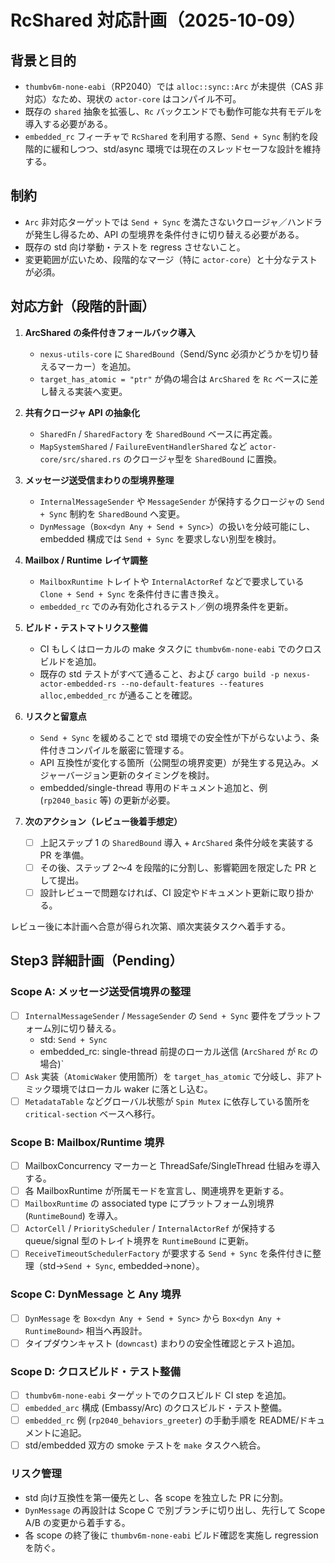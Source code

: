 # RcShared 対応計画（2025-10-09）

## 背景と目的
- `thumbv6m-none-eabi`（RP2040）では `alloc::sync::Arc` が未提供（CAS 非対応）なため、現状の `actor-core` はコンパイル不可。
- 既存の `shared` 抽象を拡張し、`Rc` バックエンドでも動作可能な共有モデルを導入する必要がある。
- `embedded_rc` フィーチャで `RcShared` を利用する際、`Send + Sync` 制約を段階的に緩和しつつ、std/async 環境では現在のスレッドセーフな設計を維持する。

## 制約
- `Arc` 非対応ターゲットでは `Send + Sync` を満たさないクロージャ／ハンドラが発生し得るため、API の型境界を条件付きに切り替える必要がある。
- 既存の std 向け挙動・テストを regress させないこと。
- 変更範囲が広いため、段階的なマージ（特に `actor-core`）と十分なテストが必須。

## 対応方針（段階的計画）
1. **ArcShared の条件付きフォールバック導入**
   - `nexus-utils-core` に `SharedBound`（Send/Sync 必須かどうかを切り替えるマーカー）を追加。
   - `target_has_atomic = "ptr"` が偽の場合は `ArcShared` を `Rc` ベースに差し替える実装へ変更。

2. **共有クロージャ API の抽象化**
   - `SharedFn` / `SharedFactory` を `SharedBound` ベースに再定義。
   - `MapSystemShared` / `FailureEventHandlerShared` など `actor-core/src/shared.rs` のクロージャ型を `SharedBound` に置換。

3. **メッセージ送受信まわりの型境界整理**
   - `InternalMessageSender` や `MessageSender` が保持するクロージャの `Send + Sync` 制約を `SharedBound` へ変更。
   - `DynMessage`（`Box<dyn Any + Send + Sync>`）の扱いを分岐可能にし、embedded 構成では `Send + Sync` を要求しない別型を検討。

4. **Mailbox / Runtime レイヤ調整**
   - `MailboxRuntime` トレイトや `InternalActorRef` などで要求している `Clone + Send + Sync` を条件付きに書き換え。
   - `embedded_rc` でのみ有効化されるテスト／例の境界条件を更新。

5. **ビルド・テストマトリクス整備**
   - CI もしくはローカルの make タスクに `thumbv6m-none-eabi` でのクロスビルドを追加。
   - 既存の std テストがすべて通ること、および `cargo build -p nexus-actor-embedded-rs --no-default-features --features alloc,embedded_rc` が通ることを確認。

6. **リスクと留意点**
   - `Send + Sync` を緩めることで std 環境での安全性が下がらないよう、条件付きコンパイルを厳密に管理する。
   - API 互換性が変化する箇所（公開型の境界変更）が発生する見込み。メジャーバージョン更新のタイミングを検討。
   - embedded/single-thread 専用のドキュメント追加と、例 (`rp2040_basic` 等) の更新が必要。

7. **次のアクション（レビュー後着手想定）**
   - [ ] 上記ステップ 1 の `SharedBound` 導入 + `ArcShared` 条件分岐を実装する PR を準備。
   - [ ] その後、ステップ 2〜4 を段階的に分割し、影響範囲を限定した PR として提出。
   - [ ] 設計レビューで問題なければ、CI 設定やドキュメント更新に取り掛かる。

レビュー後に本計画へ合意が得られ次第、順次実装タスクへ着手する。


## Step3 詳細計画（Pending）

### Scope A: メッセージ送受信境界の整理
- [ ] `InternalMessageSender` / `MessageSender` の `Send + Sync` 要件をプラットフォーム別に切り替える。
    - std: `Send + Sync`
    - embedded_rc: single-thread 前提のローカル送信 (`ArcShared` が `Rc` の場合)`
- [ ] `Ask` 実装（`AtomicWaker` 使用箇所）を `target_has_atomic` で分岐し、非アトミック環境ではローカル waker に落とし込む。
- [ ] `MetadataTable` などグローバル状態が `Spin Mutex` に依存している箇所を `critical-section` ベースへ移行。

### Scope B: Mailbox/Runtime 境界
- [ ] MailboxConcurrency マーカーと ThreadSafe/SingleThread 仕組みを導入する。
- [ ] 各 MailboxRuntime が所属モードを宣言し、関連境界を更新する。
- [ ] `MailboxRuntime` の associated type にプラットフォーム別境界 (`RuntimeBound`) を導入。
- [ ] `ActorCell` / `PriorityScheduler` / `InternalActorRef` が保持する queue/signal 型のトレイト境界を `RuntimeBound` に更新。
- [ ] `ReceiveTimeoutSchedulerFactory` が要求する `Send + Sync` を条件付きに整理（std→`Send + Sync`, embedded→none）。

### Scope C: DynMessage と Any 境界
- [ ] `DynMessage` を `Box<dyn Any + Send + Sync>` から `Box<dyn Any + RuntimeBound>` 相当へ再設計。
- [ ] タイプダウンキャスト (`downcast`) まわりの安全性確認とテスト追加。

### Scope D: クロスビルド・テスト整備
- [ ] `thumbv6m-none-eabi` ターゲットでのクロスビルド CI step を追加。
- [ ] `embedded_arc` 構成 (Embassy/Arc) のクロスビルド・テスト整備。
- [ ] `embedded_rc` 例 (`rp2040_behaviors_greeter`) の手動手順を README/ドキュメントに追記。
- [ ] std/embedded 双方の smoke テストを `make` タスクへ統合。

### リスク管理
- std 向け互換性を第一優先とし、各 scope を独立した PR に分割。
- `DynMessage` の再設計は Scope C で別ブランチに切り出し、先行して Scope A/B の変更から着手する。
- 各 scope の終了後に `thumbv6m-none-eabi` ビルド確認を実施し regression を防ぐ。

